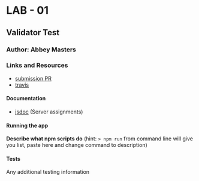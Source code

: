 # LAB - 01

## Validator Test

### Author: Abbey Masters

### Links and Resources
* [submission PR](https://github.com/abbeymasters-401-advanced-javascript/lab-01/pull/1)
* [travis](http://xyz.com)

#### Documentation
* [jsdoc](http://xyz.com) (Server assignments)

#### Running the app

**Describe what npm scripts do**
(hint: `> npm run` from command line will give you list, paste here and change
command to description)
  
#### Tests
Any additional testing information

